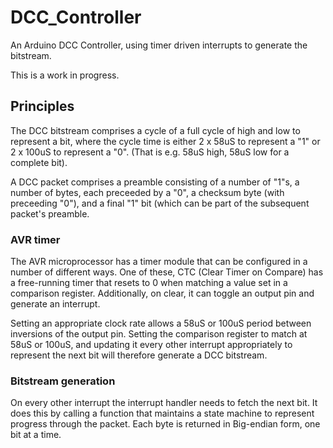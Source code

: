 # DCC_Controller
An Arduino DCC Controller, using timer driven interrupts to generate the bitstream.

This is a work in progress.

## Principles

The DCC bitstream comprises a cycle of a full cycle of high and low to represent a bit, where the cycle time is either 2 x 58uS to represent a "1" or 2 x 100uS to represent a "0". (That is e.g. 58uS high, 58uS low for a complete bit).

A DCC packet comprises a preamble consisting of a number of "1"s, a number of bytes, each preceeded by a "0", a checksum byte (with preceeding "0"), and a final "1" bit (which can be part of the subsequent packet's preamble.

### AVR timer

The AVR microprocessor has a timer module that can be configured in a number of different ways. One of these, CTC (Clear Timer on Compare) has a free-running timer that resets to 0 when matching a value set in a comparison register. Additionally, on clear, it can toggle an output pin and generate an interrupt.

Setting an appropriate clock rate allows a 58uS or 100uS period between inversions of the output pin. Setting the comparison register to match at 58uS or 100uS, and updating it every other interrupt appropriately to represent the next bit will therefore generate a DCC bitstream.

### Bitstream generation

On every other interrupt the interrupt handler needs to fetch the next bit. It does this by calling a function that maintains a state machine to represent progress through the packet. Each byte is returned in Big-endian form, one bit at a time.


